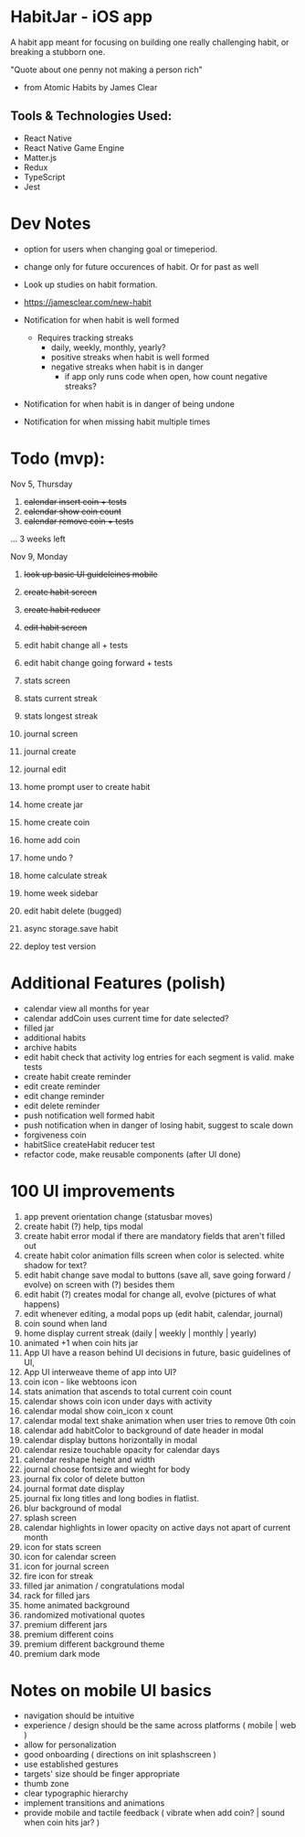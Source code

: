 # HabitJar - iOS app

A habit app meant for focusing on building one really challenging habit, or breaking a stubborn one.

"Quote about one penny not making a person rich"

- from Atomic Habits by James Clear

## Tools & Technologies Used:

- React Native
- React Native Game Engine
- Matter.js
- Redux
- TypeScript
- Jest

# Dev Notes

- option for users when changing goal or timeperiod.
- change only for future occurences of habit. Or for past as well

- Look up studies on habit formation.
- https://jamesclear.com/new-habit
- Notification for when habit is well formed
  - Requires tracking streaks
    - daily, weekly, monthly, yearly?
    - positive streaks when habit is well formed
    - negative streaks when habit is in danger
      - if app only runs code when open, how count negative streaks?
- Notification for when habit is in danger of being undone
- Notification for when missing habit multiple times

# Todo (mvp):

Nov 5, Thursday

1. ~~calendar insert coin + tests~~
1. ~~calendar show coin count~~
1. ~~calendar remove coin + tests~~

... 3 weeks left

Nov 9, Monday

1. ~~look up basic UI guideleines mobile~~
1. ~~create habit screen~~
1. ~~create habit reducer~~

1. ~~edit habit screen~~
1. edit habit change all + tests
1. edit habit change going forward + tests

1. stats screen
1. stats current streak
1. stats longest streak
1. journal screen
1. journal create
1. journal edit
1. home prompt user to create habit
1. home create jar
1. home create coin
1. home add coin
1. home undo ?
1. home calculate streak
1. home week sidebar
1. edit habit delete (bugged)
1. async storage.save habit
1. deploy test version

# Additional Features (polish)

- calendar view all months for year
- calendar addCoin uses current time for date selected?
- filled jar
- additional habits
- archive habits
- edit habit check that activity log entries for each segment is valid. make tests
- create habit create reminder
- edit create reminder
- edit change reminder
- edit delete reminder
- push notification well formed habit
- push notification when in danger of losing habit, suggest to scale down
- forgiveness coin
- habitSlice createHabit reducer test
- refactor code, make reusable components (after UI done)

# 100 UI improvements

1. app prevent orientation change (statusbar moves)
1. create habit (?) help, tips modal
1. create habit error modal if there are mandatory fields that aren't filled out
1. create habit color animation fills screen when color is selected. white shadow for text?
1. edit habit change save modal to buttons (save all, save going forward / evolve) on screen with (?) besides them
1. edit habit (?) creates modal for change all, evolve (pictures of what happens)
1. edit whenever editing, a modal pops up (edit habit, calendar, journal)
1. coin sound when land
1. home display current streak (daily | weekly | monthly | yearly)
1. animated +1 when coin hits jar
1. App UI have a reason behind UI decisions in future, basic guidelines of UI,
1. App UI interweave theme of app into UI?
1. coin icon - like webtoons icon
1. stats animation that ascends to total current coin count
1. calendar shows coin icon under days with activity
1. calendar modal show coin_icon x count
1. calendar modal text shake animation when user tries to remove 0th coin
1. calendar add habitColor to background of date header in modal
1. calendar display buttons horizontally in modal
1. calendar resize touchable opacity for calendar days
1. calendar reshape height and width
1. journal choose fontsize and wieght for body
1. journal fix color of delete button
1. journal format date display
1. journal fix long titles and long bodies in flatlist.
1. blur background of modal
1. splash screen
1. calendar highlights in lower opacity on active days not apart of current month
1. icon for stats screen
1. icon for calendar screen
1. icon for journal screen
1. fire icon for streak
1. filled jar animation / congratulations modal
1. rack for filled jars
1. home animated background
1. randomized motivational quotes
1. premium different jars
1. premium different coins
1. premium different background theme
1. premium dark mode

# Notes on mobile UI basics

- navigation should be intuitive
- experience / design should be the same across platforms ( mobile | web )
- allow for personalization
- good onboarding ( directions on init splashscreen )
- use established gestures
- targets' size should be finger appropriate
- thumb zone
- clear typographic hierarchy
- implement transitions and animations
- provide mobile and tactile feedback ( vibrate when add coin? | sound when coin hits jar? )
